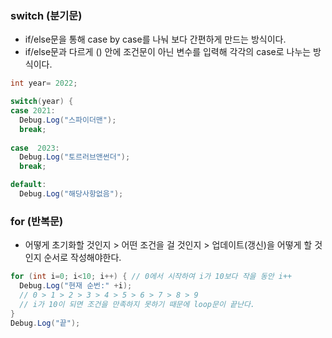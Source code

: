 ### switch (분기문)
- if/else문을 통해 case by case를 나눠 보다 간편하게 만드는 방식이다.
- if/else문과 다르게 () 안에 조건문이 아닌 변수를 입력해 각각의 case로 나누는 방식이다.
```C#
int year= 2022;

switch(year) {
case 2021:
  Debug.Log("스파이더맨");
  break;
  
case  2023:
  Debug.Log("토르러브앤썬더");
  break;

default:
  Debug.Log("해당사항없음");
```


### for (반복문)
- 어떻게 초기화할 것인지 > 어떤 조건을 걸 것인지 > 업데이트(갱신)을 어떻게 할 것인지 순서로 작성해야한다.
```C#
for (int i=0; i<10; i++) { // 0에서 시작하여 i가 10보다 작을 동안 i++
  Debug.Log("현재 순번:" +i);
  // 0 > 1 > 2 > 3 > 4 > 5 > 6 > 7 > 8 > 9 
  // i가 10이 되면 조건을 만족하지 못하기 때문에 loop문이 끝난다.
}
Debug.Log("끝");

```
